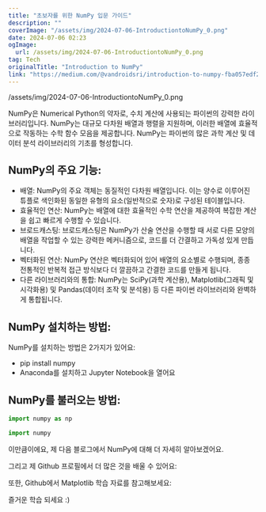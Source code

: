 ```yaml
---
title: "초보자를 위한 NumPy 입문 가이드"
description: ""
coverImage: "/assets/img/2024-07-06-IntroductiontoNumPy_0.png"
date: 2024-07-06 02:23
ogImage:
  url: /assets/img/2024-07-06-IntroductiontoNumPy_0.png
tag: Tech
originalTitle: "Introduction to NumPy"
link: "https://medium.com/@vandroidsri/introduction-to-numpy-fba057edf28e"
---
```


/assets/img/2024-07-06-IntroductiontoNumPy_0.png

NumPy은 Numerical Python의 약자로, 수치 계산에 사용되는 파이썬의 강력한 라이브러리입니다. NumPy는 대규모 다차원 배열과 행렬을 지원하며, 이러한 배열에 효율적으로 작동하는 수학 함수 모음을 제공합니다. NumPy는 파이썬의 많은 과학 계산 및 데이터 분석 라이브러리의 기초를 형성합니다.

## NumPy의 주요 기능:

- 배열: NumPy의 주요 객체는 동질적인 다차원 배열입니다. 이는 양수로 이루어진 튜플로 색인화된 동일한 유형의 요소(일반적으로 숫자)로 구성된 테이블입니다.
- 효율적인 연산: NumPy는 배열에 대한 효율적인 수학 연산을 제공하여 복잡한 계산을 쉽고 빠르게 수행할 수 있습니다.
- 브로드캐스팅: 브로드캐스팅은 NumPy가 산술 연산을 수행할 때 서로 다른 모양의 배열을 작업할 수 있는 강력한 메커니즘으로, 코드를 더 간결하고 가독성 있게 만듭니다.
- 벡터화된 연산: NumPy 연산은 벡터화되어 있어 배열의 요소별로 수행되며, 종종 전통적인 반복적 접근 방식보다 더 깔끔하고 간결한 코드를 만들게 됩니다.
- 다른 라이브러리와의 통합: NumPy는 SciPy(과학 계산용), Matplotlib(그래픽 및 시각화용) 및 Pandas(데이터 조작 및 분석용) 등 다른 파이썬 라이브러리와 완벽하게 통합됩니다.

<div class="content-ad"></div>

## NumPy 설치하는 방법:

NumPy를 설치하는 방법은 2가지가 있어요:

- pip install numpy
- Anaconda를 설치하고 Jupyter Notebook을 열어요

## NumPy를 불러오는 방법:

<div class="content-ad"></div>

```js
import numpy as np
```

```js
import numpy
```

이만큼이에요, 제 다음 블로그에서 NumPy에 대해 더 자세히 알아보겠어요.

그리고 제 Github 프로필에서 더 많은 것을 배울 수 있어요:

<div class="content-ad"></div>

또한, Github에서 Matplotlib 학습 자료를 참고해보세요:

즐거운 학습 되세요 :)
